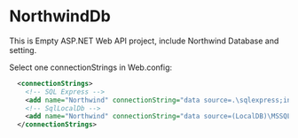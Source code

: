 # NorthwindDb

This is Empty ASP.NET Web API project, include Northwind Database and setting.

Select one connectionStrings in Web.config:

```xml
  <connectionStrings>
    <!-- SQL Express -->
    <add name="Northwind" connectionString="data source=.\sqlexpress;initial catalog=Northwind;integrated security=True;MultipleActiveResultSets=True;App=EntityFramework" providerName="System.Data.SqlClient" />
    <!-- SqlLocalDb -->
    <add name="Northwind" connectionString="data source=(LocalDB)\MSSQLLocalDB;attachdbfilename=|DataDirectory|\Northwind.mdf;integrated security=True;MultipleActiveResultSets=True;App=EntityFramework" providerName="System.Data.SqlClient" />
  </connectionStrings>
```
